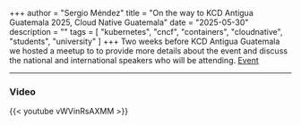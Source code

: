 +++
author = "Sergio Méndez"
title = "On the way to KCD Antigua Guatemala 2025, Cloud Native Guatemala"
date = "2025-05-30"
description = ""
tags = [
    "kubernetes",
    "cncf",
    "containers",
    "cloudnative",
    "students",
    "university"
]
+++
Two weeks before KCD Antigua Guatemala we hosted a meetup to to provide more details about the event and discuss the national and international speakers who will be attending.
[Event](https://community.cncf.io/events/details/cncf-cloud-native-guatemala-presents-camino-al-kcd-antigua-guatemala-2025/)
<!--more-->
---
### Video

{{< youtube vWVinRsAXMM >}}